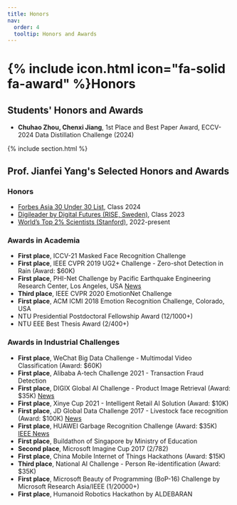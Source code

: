 ```yaml
---
title: Honors
nav:
  order: 4
  tooltip: Honors and Awards
---
```


# {% include icon.html icon="fa-solid fa-award" %}Honors

## Students' Honors and Awards
- **Chuhao Zhou, Chenxi Jiang**, 1st Place and Best Paper Award, ECCV-2024 Data Distillation Challenge (2024)

{% include section.html %}

## Prof. Jianfei Yang's Selected Honors and Awards

### Honors

- [Forbes Asia 30 Under 30 List](https://www.forbes.com/profile/yang-jianfei/?list=30under30-asia-healthcare-science/&sh=54b0c85d1fd7), Class 2024
- [Digileader by Digital Futures (RISE, Sweden)](https://www.digitalfutures.kth.se/news/future-digileaders-23/), Class 2023
- [World’s Top 2% Scientists (Stanford)](https://elsevier.digitalcommonsdata.com/datasets/btchxktzyw/6), 2022-present

### Awards in Academia

- **First place**, ICCV-21 Masked Face Recognition Challenge
- **First place**, IEEE CVPR 2019 UG2+ Challenge - Zero-shot Detection in Rain (Award: $60K)
- **First place**, PHI-Net Challenge by Pacific Earthquake Engineering Research Center, Los Angeles, USA [News](https://www.ntu.edu.sg/eee/news-events/news/detail/-ntu-eee-phd-student-wins-international-award)
- **Third place**, IEEE CVPR 2020 EmotionNet Challenge
- **First place**, ACM ICMI 2018 Emotion Recognition Challenge, Colorado, USA
- NTU Presidential Postdoctoral Fellowship Award (12/1000+)
- NTU EEE Best Thesis Award (2/400+)

### Awards in Industrial Challenges

- **First place**, WeChat Big Data Challenge - Multimodal Video Classification (Award: $60K)
- **First place**, Alibaba A-tech Challenge 2021 - Transaction Fraud Detection
- **First place**, DIGIX Global AI Challenge - Product Image Retrieval (Award: $35K) [News](http://app.myzaker.com/news/article.php?pk=5fafdfbc1bc8e0b55f0000e5&f=zaker_live)
- **First place**, Xinye Cup 2021 - Intelligent Retail AI Solution (Award: $10K)
- **First place**, JD Global Data Challenge 2017 - Livestock face recognition (Award: $100K) [News](https://www.163.com/dy/article/D5VOVA7H0511GV8V.html)
- **First place**, HUAWEI Garbage Recognition Challenge (Award: $35K) [IEEE News](https://spectrum.ieee.org/ai-proves-trash-sorter-extraordinaire)
- **First place**, Buildathon of Singapore by Ministry of Education
- **Second place**, Microsoft Imagine Cup 2017 (2/782)
- **First place**, China Mobile Internet of Things Hackathons (Award: $15K)
- **Third place**, National AI Challenge - Person Re-identification (Award: $35K)
- **First place**, Microsoft Beauty of Programming (BoP-16) Challenge by Microsoft Research Asia/IEEE (1/20000+)
- **First place**, Humanoid Robotics Hackathon by ALDEBARAN
